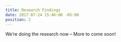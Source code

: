 ```yaml
---
title: Research Findings
date: 2017-07-24 15:46:00 -05:00
position: 2
---
```


We’re doing the research now – More to come soon!